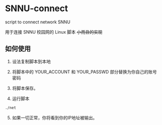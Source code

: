 # SNNU-connect
script to connect network SNNU

用于连接 SNNU 校园网的 Linux 脚本 ~~小而丑的实现~~

## 如何使用

1. 设法复制脚本到本地

2. 将脚本中的 YOUR_ACCOUNT 和 YOUR_PASSWD 部分替换为你自己的账号密码

3. 将脚本保存。

4. 运行脚本

```bash
./net
```

5. 如果一切正常，你将看到你的IP地址被输出。
